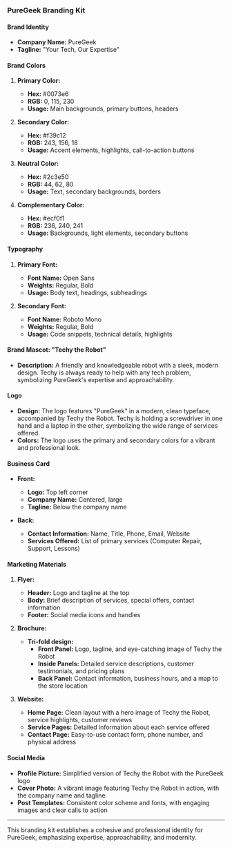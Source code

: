 ### PureGeek Branding Kit

#### Brand Identity
- **Company Name:** PureGeek
- **Tagline:** "Your Tech, Our Expertise"

#### Brand Colors
1. **Primary Color:**
    - **Hex:** #0073e6
    - **RGB:** 0, 115, 230
    - **Usage:** Main backgrounds, primary buttons, headers

2. **Secondary Color:**
    - **Hex:** #f39c12
    - **RGB:** 243, 156, 18
    - **Usage:** Accent elements, highlights, call-to-action buttons

3. **Neutral Color:**
    - **Hex:** #2c3e50
    - **RGB:** 44, 62, 80
    - **Usage:** Text, secondary backgrounds, borders

4. **Complementary Color:**
    - **Hex:** #ecf0f1
    - **RGB:** 236, 240, 241
    - **Usage:** Backgrounds, light elements, secondary buttons

#### Typography
1. **Primary Font:**
    - **Font Name:** Open Sans
    - **Weights:** Regular, Bold
    - **Usage:** Body text, headings, subheadings

2. **Secondary Font:**
    - **Font Name:** Roboto Mono
    - **Weights:** Regular, Bold
    - **Usage:** Code snippets, technical details, highlights

#### Brand Mascot: "Techy the Robot"
- **Description:** A friendly and knowledgeable robot with a sleek, modern design. Techy is always ready to help with any tech problem, symbolizing PureGeek's expertise and approachability.

#### Logo
- **Design:** The logo features "PureGeek" in a modern, clean typeface, accompanied by Techy the Robot. Techy is holding a screwdriver in one hand and a laptop in the other, symbolizing the wide range of services offered.
- **Colors:** The logo uses the primary and secondary colors for a vibrant and professional look.

#### Business Card
- **Front:**
    - **Logo:** Top left corner
    - **Company Name:** Centered, large
    - **Tagline:** Below the company name

- **Back:**
    - **Contact Information:** Name, Title, Phone, Email, Website
    - **Services Offered:** List of primary services (Computer Repair, Support, Lessons)

#### Marketing Materials
1. **Flyer:**
    - **Header:** Logo and tagline at the top
    - **Body:** Brief description of services, special offers, contact information
    - **Footer:** Social media icons and handles

2. **Brochure:**
    - **Tri-fold design:**
        - **Front Panel:** Logo, tagline, and eye-catching image of Techy the Robot
        - **Inside Panels:** Detailed service descriptions, customer testimonials, and pricing plans
        - **Back Panel:** Contact information, business hours, and a map to the store location

3. **Website:**
    - **Home Page:** Clean layout with a hero image of Techy the Robot, service highlights, customer reviews
    - **Service Pages:** Detailed information about each service offered
    - **Contact Page:** Easy-to-use contact form, phone number, and physical address

#### Social Media
- **Profile Picture:** Simplified version of Techy the Robot with the PureGeek logo
- **Cover Photo:** A vibrant image featuring Techy the Robot in action, with the company name and tagline
- **Post Templates:** Consistent color scheme and fonts, with engaging images and clear calls to action

---

This branding kit establishes a cohesive and professional identity for PureGeek, emphasizing expertise, approachability, and modernity.

